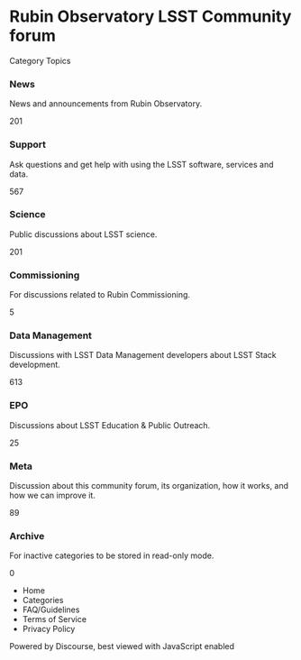# Rubin Observatory LSST Community forum

Category Topics  
  
###  News

News and announcements from Rubin Observatory.

201  
  
###  Support

Ask questions and get help with using the LSST software, services and data.

567  
  
###  Science

Public discussions about LSST science.

201  
  
###  Commissioning

For discussions related to Rubin Commissioning.

5  
  
###  Data Management

Discussions with LSST Data Management developers about LSST Stack development.

613  
  
###  EPO

Discussions about LSST Education & Public Outreach.

25  
  
###  Meta

Discussion about this community forum, its organization, how it works, and how we can improve it.

89  
  
###  Archive

For inactive categories to be stored in read-only mode.

0  
  
  * Home 
  * Categories 
  * FAQ/Guidelines 
  * Terms of Service 
  * Privacy Policy 



Powered by Discourse, best viewed with JavaScript enabled
